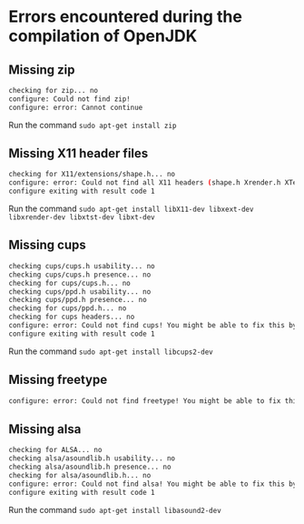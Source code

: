 # Errors encountered during the compilation of OpenJDK

## Missing zip

```bash
checking for zip... no
configure: Could not find zip!
configure: error: Cannot continue
```

Run the command ```sudo apt-get install zip```

## Missing X11 header files
```bash
checking for X11/extensions/shape.h... no
configure: error: Could not find all X11 headers (shape.h Xrender.h XTest.h Intrinsic.h). You might be able to fix this by running 'sudo apt-get install libX11-dev libxext-dev libxrender-dev libxtst-dev libxt-dev'.
configure exiting with result code 1
```
Run the command ```sudo apt-get install libX11-dev libxext-dev libxrender-dev libxtst-dev libxt-dev```

## Missing cups

```bash
checking cups/cups.h usability... no
checking cups/cups.h presence... no
checking for cups/cups.h... no
checking cups/ppd.h usability... no
checking cups/ppd.h presence... no
checking for cups/ppd.h... no
checking for cups headers... no
configure: error: Could not find cups! You might be able to fix this by running 'sudo apt-get install libcups2-dev'.
configure exiting with result code 1
```
Run the command ```sudo apt-get install libcups2-dev```

## Missing freetype

```bash
configure: error: Could not find freetype! You might be able to fix this by running 'sudo apt-get install libfreetype6-dev'.
```

## Missing alsa

```bash
checking for ALSA... no
checking alsa/asoundlib.h usability... no
checking alsa/asoundlib.h presence... no
checking for alsa/asoundlib.h... no
configure: error: Could not find alsa! You might be able to fix this by running 'sudo apt-get install libasound2-dev'.
configure exiting with result code 1
```
Run the command ```sudo apt-get install libasound2-dev```


